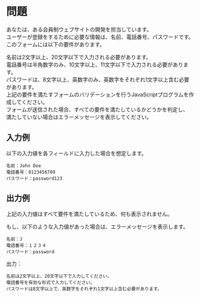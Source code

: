 # 問題

あなたは、ある会員制ウェブサイトの開発を担当しています。    
ユーザーが登録をするために必要な情報は、名前、電話番号、パスワードです。
このフォームには以下の要件があります。   

名前は2文字以上、20文字以下で入力される必要があります。    
電話番号は半角数字のみ、10文字以上、11文字以下で入力される必要があります。    
パスワードは、8文字以上、英数字のみ、英数字をそれぞれ1文字以上含む必要があります。    
上記の要件を満たすフォームのバリデーションを行うJavaScriptプログラムを作成してください。    
フォームが送信された場合、すべての要件を満たしているかどうかを判定し、    
満たしていない場合はエラーメッセージを表示してください。   


## 入力例

以下の入力値を各フィールドに入力した場合を想定します。

```
名前：John Doe
電話番号：0123456789
パスワード：password123
```

## 出力例
上記の入力値はすべて要件を満たしているため、何も表示されません。

もし、以下のような入力値があった場合は、エラーメッセージを表示します。
```
名前：J
電話番号：１２３４
パスワード：password
```
出力：
```
名前は2文字以上、20文字以下で入力してください。
電話番号を有効な形式で入力してください。
パスワードは8文字以上で、英数字をそれぞれ1文字以上含む必要があります。
```
